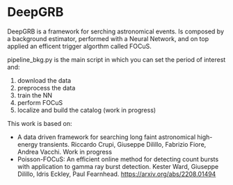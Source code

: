 # DeepGRB

DeepGRB is a framework for serching astronomical events. Is composed by a background estimator, performed with a Neural Network, and on top applied an efficent trigger algorthm called FOCuS.

pipeline_bkg.py is the main script in which you can set the period of interest and:
1) download the data
2) preprocess the data
3) train the NN
4) perform FOCuS
5) localize and build the catalog (work in progress)

This work is based on:
- A data driven framework for searching long faint astronomical high-energy transients. Riccardo Crupi, Giuseppe Dilillo, Fabrizio Fiore, Andrea Vacchi. Work in progress
- Poisson-FOCuS: An efficient online method for detecting count bursts with application to gamma ray burst detection. Kester Ward, Giuseppe Dilillo, Idris Eckley, Paul Fearnhead. https://arxiv.org/abs/2208.01494


